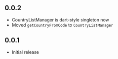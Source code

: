 ## 0.0.2

* CountryListManager is dart-style singleton now
* Moved `getCountryFromCode` to `CountryListManager`

## 0.0.1

* Initial release
